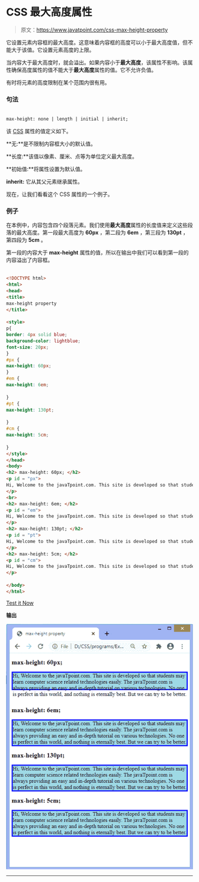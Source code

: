 # CSS 最大高度属性

> 原文：<https://www.javatpoint.com/css-max-height-property>

它设置元素内容框的最大高度。这意味着内容框的高度可以小于最大高度值，但不能大于该值。它设置元素高度的上限。

当内容大于最大高度时，就会溢出。如果内容小于**最大高度**，该属性不影响。该属性确保高度属性的值不能大于**最大高度**属性的值。它不允许负值。

有时将元素的高度限制在某个范围内很有用。

### 句法

```html

max-height: none | length | initial | inherit;

```

该 [CSS](https://www.javatpoint.com/css-tutorial) 属性的值定义如下。

**无:**是不限制内容框大小的默认值。

**长度:**该值以像素、厘米、点等为单位定义最大高度。

**初始值:**将属性设置为默认值。

**inherit:** 它从其父元素继承属性。

现在，让我们看看这个 CSS 属性的一个例子。

### 例子

在本例中，内容包含四个段落元素。我们使用**最大高度**属性的长度值来定义这些段落的最大高度。第一段最大高度为 **60px** ，第二段为 **6em** ，第三段为 **130pt** ，第四段为 **5cm** 。

第一段的内容大于 **max-height** 属性的值，所以在输出中我们可以看到第一段的内容溢出了内容框。

```html

<!DOCTYPE html>
<html>
<head>
<title>
max-height property
</title>

<style>
p{
border: 4px solid blue;
background-color: lightblue;
font-size: 20px;
}
#px {
max-height: 60px;
}
#em {
max-height: 6em;

}
#pt {
max-height: 130pt;

}
#cm {
max-height: 5cm;

}
</style>
</head>
<body>
<h2> max-height: 60px; </h2>
<p id = "px">
Hi, Welcome to the javaTpoint.com. This site is developed so that students may learn computer science related technologies easily. The javaTpoint.com is always providing an easy and in-depth tutorial on various technologies. No one is perfect in this world, and nothing is eternally best. But we can try to be better.
</p>
<br>
<h2> max-height: 6em; </h2>
<p id = "em">
Hi, Welcome to the javaTpoint.com. This site is developed so that students may learn computer science related technologies easily. The javaTpoint.com is always providing an easy and in-depth tutorial on various technologies. No one is perfect in this world, and nothing is eternally best. But we can try to be better.
</p>
<h2> max-height: 130pt; </h2>
<p id = "pt">
Hi, Welcome to the javaTpoint.com. This site is developed so that students may learn computer science related technologies easily. The javaTpoint.com is always providing an easy and in-depth tutorial on various technologies. No one is perfect in this world, and nothing is eternally best. But we can try to be better.
</p>
<h2> max-height: 5cm; </h2>
<p id = "cm">
Hi, Welcome to the javaTpoint.com. This site is developed so that students may learn computer science related technologies easily. The javaTpoint.com is always providing an easy and in-depth tutorial on various technologies. No one is perfect in this world, and nothing is eternally best. But we can try to be better.
</p>

</body>
</html>

```

[Test it Now](https://www.javatpoint.com/oprweb/test.jsp?filename=css-max-height-property1)

**输出**

![CSS max-height property](img/7e84638bb2a7968e06dcc4e1fcbe1d7a.png)

* * *